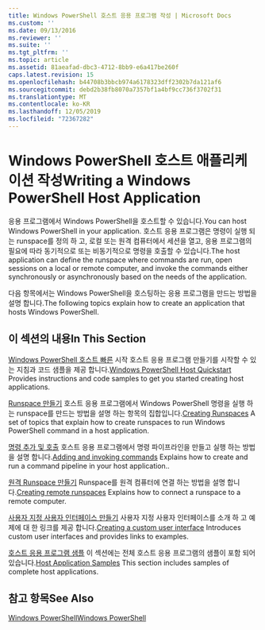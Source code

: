 ```yaml
---
title: Windows PowerShell 호스트 응용 프로그램 작성 | Microsoft Docs
ms.custom: ''
ms.date: 09/13/2016
ms.reviewer: ''
ms.suite: ''
ms.tgt_pltfrm: ''
ms.topic: article
ms.assetid: 81aeafad-dbc3-4712-8bb9-e6a417be260f
caps.latest.revision: 15
ms.openlocfilehash: b44708b3bbcb974a6178323dff2302b7da121af6
ms.sourcegitcommit: debd2b38fb8070a7357bf1a4bf9cc736f3702f31
ms.translationtype: MT
ms.contentlocale: ko-KR
ms.lasthandoff: 12/05/2019
ms.locfileid: "72367282"
---
```

# <a name="writing-a-windows-powershell-host-application"></a><span data-ttu-id="97d07-102">Windows PowerShell 호스트 애플리케이션 작성</span><span class="sxs-lookup"><span data-stu-id="97d07-102">Writing a Windows PowerShell Host Application</span></span>

<span data-ttu-id="97d07-103">응용 프로그램에서 Windows PowerShell을 호스트할 수 있습니다.</span><span class="sxs-lookup"><span data-stu-id="97d07-103">You can host Windows PowerShell in your application.</span></span> <span data-ttu-id="97d07-104">호스트 응용 프로그램은 명령이 실행 되는 runspace를 정의 하 고, 로컬 또는 원격 컴퓨터에서 세션을 열고, 응용 프로그램의 필요에 따라 동기적으로 또는 비동기적으로 명령을 호출할 수 있습니다.</span><span class="sxs-lookup"><span data-stu-id="97d07-104">The host application can define the runspace where commands are run, open sessions on a local or remote computer, and invoke the commands either synchronously or asynchronously based on the needs of the application.</span></span>

<span data-ttu-id="97d07-105">다음 항목에서는 Windows PowerShell을 호스팅하는 응용 프로그램을 만드는 방법을 설명 합니다.</span><span class="sxs-lookup"><span data-stu-id="97d07-105">The following topics explain how to create an application that hosts Windows PowerShell.</span></span>

## <a name="in-this-section"></a><span data-ttu-id="97d07-106">이 섹션의 내용</span><span class="sxs-lookup"><span data-stu-id="97d07-106">In This Section</span></span>

<span data-ttu-id="97d07-107">[Windows PowerShell 호스트 빠른](./windows-powershell-host-quickstart.md) 시작 호스트 응용 프로그램 만들기를 시작할 수 있는 지침과 코드 샘플을 제공 합니다.</span><span class="sxs-lookup"><span data-stu-id="97d07-107">[Windows PowerShell Host Quickstart](./windows-powershell-host-quickstart.md) Provides instructions and code samples to get you started creating host applications.</span></span>

<span data-ttu-id="97d07-108">[Runspace 만들기](./creating-runspaces.md) 호스트 응용 프로그램에서 Windows PowerShell 명령을 실행 하는 runspace를 만드는 방법을 설명 하는 항목의 집합입니다.</span><span class="sxs-lookup"><span data-stu-id="97d07-108">[Creating Runspaces](./creating-runspaces.md) A set of topics that explain how to create runspaces to run Windows PowerShell command in a host application.</span></span>

<span data-ttu-id="97d07-109">[명령 추가 및 호출](./adding-and-invoking-commands.md) 호스트 응용 프로그램에서 명령 파이프라인을 만들고 실행 하는 방법을 설명 합니다.</span><span class="sxs-lookup"><span data-stu-id="97d07-109">[Adding and invoking commands](./adding-and-invoking-commands.md) Explains how to create and run a command pipeline in your host application..</span></span>

<span data-ttu-id="97d07-110">[원격 Runspace 만들기](./creating-remote-runspaces.md) Runspace를 원격 컴퓨터에 연결 하는 방법을 설명 합니다.</span><span class="sxs-lookup"><span data-stu-id="97d07-110">[Creating remote runspaces](./creating-remote-runspaces.md) Explains how to connect a runspace to a remote computer.</span></span>

<span data-ttu-id="97d07-111">[사용자 지정 사용자 인터페이스 만들기](./creating-a-custom-user-interface.md) 사용자 지정 사용자 인터페이스를 소개 하 고 예제에 대 한 링크를 제공 합니다.</span><span class="sxs-lookup"><span data-stu-id="97d07-111">[Creating a custom user interface](./creating-a-custom-user-interface.md) Introduces custom user interfaces and provides links to examples.</span></span>

<span data-ttu-id="97d07-112">[호스트 응용 프로그램 샘플](./host-application-samples.md) 이 섹션에는 전체 호스트 응용 프로그램의 샘플이 포함 되어 있습니다.</span><span class="sxs-lookup"><span data-stu-id="97d07-112">[Host Application Samples](./host-application-samples.md) This section includes samples of complete host applications.</span></span>

## <a name="see-also"></a><span data-ttu-id="97d07-113">참고 항목</span><span class="sxs-lookup"><span data-stu-id="97d07-113">See Also</span></span>

[<span data-ttu-id="97d07-114">Windows PowerShell</span><span class="sxs-lookup"><span data-stu-id="97d07-114">Windows PowerShell</span></span>](https://msdn.microsoft.com/en-us/b41a2af3-aec1-402d-8e18-c2c26be461ff)
